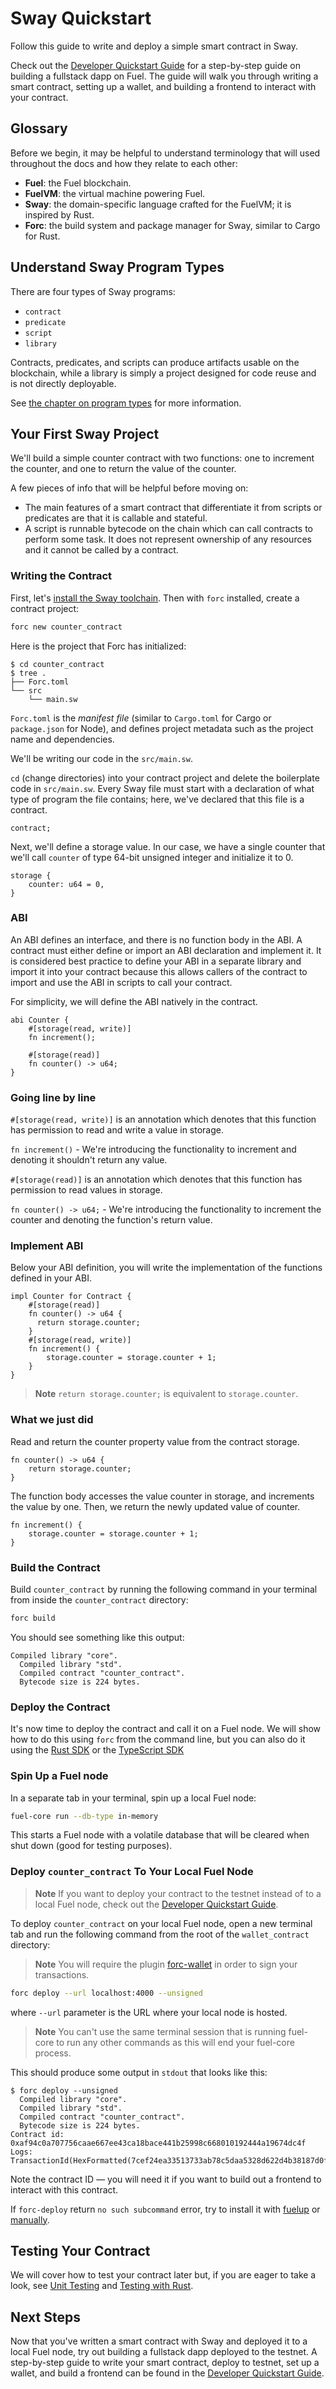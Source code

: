 # Sway Quickstart

Follow this guide to write and deploy a simple smart contract in Sway.

Check out the [Developer Quickstart Guide](https://fuellabs.github.io/fuel-docs/master/developer-quickstart.html) for a step-by-step guide on building a fullstack dapp on Fuel. The guide will walk you through writing a smart contract, setting up a wallet, and building a frontend to interact with your contract.

## Glossary

Before we begin, it may be helpful to understand terminology that will used throughout the docs and how they relate to each other:

- **Fuel**: the Fuel blockchain.
- **FuelVM**: the virtual machine powering Fuel.
- **Sway**: the domain-specific language crafted for the FuelVM; it is inspired by Rust.
- **Forc**: the build system and package manager for Sway, similar to Cargo for Rust.

## Understand Sway Program Types

There are four types of Sway programs:

- `contract`
- `predicate`
- `script`
- `library`

Contracts, predicates, and scripts can produce artifacts usable on the blockchain, while a library is simply a project designed for code reuse and is not directly deployable.

See [the chapter on program types](../sway-program-types/index.md) for more information.

## Your First Sway Project

We'll build a simple counter contract with two functions: one to increment the counter, and one to return the value of the counter.

A few pieces of info that will be helpful before moving on:

- The main features of a smart contract that differentiate it from scripts or predicates are that it is callable and stateful.
- A script is runnable bytecode on the chain which can call contracts to perform some task. It does not represent ownership of any resources and it cannot be called by a contract.

### Writing the Contract

First, let's [install the Sway toolchain](./installation.md). Then with `forc` installed, create a contract project:

```sh
forc new counter_contract
```

Here is the project that Forc has initialized:

```console
$ cd counter_contract
$ tree .
├── Forc.toml
└── src
    └── main.sw
```

`Forc.toml` is the _manifest file_ (similar to `Cargo.toml` for Cargo or `package.json` for Node), and defines project metadata such as the project name and dependencies.

We'll be writing our code in the `src/main.sw`.

`cd` (change directories) into your contract project and delete the boilerplate code in `src/main.sw`. Every Sway file must start with a declaration of what type of program the file contains; here, we've declared that this file is a contract.

```sway
contract;
```

Next, we'll define a storage value. In our case, we have a single counter that we'll call `counter` of type 64-bit unsigned integer and initialize it to 0.

```sway
storage {
    counter: u64 = 0,
}
```

### ABI

An ABI defines an interface, and there is no function body in the ABI. A contract must either define or import an ABI declaration and implement it. It is considered best practice to define your ABI in a separate library and import it into your contract because this allows callers of the contract to import and use the ABI in scripts to call your contract.

For simplicity, we will define the ABI natively in the contract.

```sway
abi Counter {
    #[storage(read, write)]
    fn increment();

    #[storage(read)]
    fn counter() -> u64;
}
```

### Going line by line

`#[storage(read, write)]` is an annotation which denotes that this function has permission to read and write a value in storage.

`fn increment()` - We're introducing the functionality to increment and denoting it shouldn't return any value.

`#[storage(read)]` is an annotation which denotes that this function has permission to read values in storage.

`fn counter() -> u64;` - We're introducing the functionality to increment the counter and denoting the function's return value.

### Implement ABI

Below your ABI definition, you will write the implementation of the functions defined in your ABI.

```sway
impl Counter for Contract {
    #[storage(read)]
    fn counter() -> u64 {
      return storage.counter;
    }
    #[storage(read, write)]
    fn increment() {
        storage.counter = storage.counter + 1;
    }
}
```

> **Note**
> `return storage.counter;` is equivalent to `storage.counter`.

### What we just did

Read and return the counter property value from the contract storage.

```sway
fn counter() -> u64 {
    return storage.counter;
}
```

The function body accesses the value counter in storage, and increments the value by one. Then, we return the newly updated value of counter.

```sway
fn increment() {
    storage.counter = storage.counter + 1;
}
```

### Build the Contract

Build `counter_contract` by running the following command in your terminal from inside the `counter_contract` directory:

```sh
forc build
```

You should see something like this output:

```console
Compiled library "core".
  Compiled library "std".
  Compiled contract "counter_contract".
  Bytecode size is 224 bytes.
```

### Deploy the Contract

It's now time to deploy the contract and call it on a Fuel node. We will show how to do this using `forc` from the command line, but you can also do it using the [Rust SDK](https://fuellabs.github.io/fuels-rs/master/getting-started/contracts.html) or the [TypeScript SDK](https://fuellabs.github.io/fuels-ts/#deploying-contracts)

### Spin Up a Fuel node

In a separate tab in your terminal, spin up a local Fuel node:

```sh
fuel-core run --db-type in-memory
```

This starts a Fuel node with a volatile database that will be cleared when shut down (good for testing purposes).

### Deploy `counter_contract` To Your Local Fuel Node

> **Note**
> If you want to deploy your contract to the testnet instead of to a local Fuel node, check out the [Developer Quickstart Guide](https://fuellabs.github.io/fuel-docs/master/developer-quickstart.html).

To deploy `counter_contract` on your local Fuel node, open a new terminal tab and run the following command from the root of the `wallet_contract` directory:

> **Note**
> You will require the plugin [forc-wallet](https://github.com/FuelLabs/forc-wallet) in order to sign your transactions.

```sh
forc deploy --url localhost:4000 --unsigned
```

where `--url` parameter is the URL where your local node is hosted.

> **Note**
> You can't use the same terminal session that is running fuel-core to run any other commands as this will end your fuel-core process.

This should produce some output in `stdout` that looks like this:

```console
$ forc deploy --unsigned
  Compiled library "core".
  Compiled library "std".
  Compiled contract "counter_contract".
  Bytecode size is 224 bytes.
Contract id: 0xaf94c0a707756caae667ee43ca18bace441b25998c668010192444a19674dc4f
Logs:
TransactionId(HexFormatted(7cef24ea33513733ab78c5daa5328d622d4b38187d0f0d1857b272090d99f96a))
```

Note the contract ID — you will need it if you want to build out a frontend to interact with this contract.

If `forc-deploy` return `no such subcommand` error, try to install it with [fuelup](../introduction/installation.md) or [manually](https://github.com/FuelLabs/sway/releases).

## Testing Your Contract

We will cover how to test your contract later but, if you are eager to take a look, see [Unit Testing](../testing/unit-testing.md) and [Testing with Rust](../testing/testing-with-rust.md).

## Next Steps

Now that you've written a smart contract with Sway and deployed it to a local Fuel node, try out building a fullstack dapp deployed to the testnet. A step-by-step guide to write your smart contract, deploy to testnet, set up a wallet, and build a frontend can be found in the [Developer Quickstart Guide](https://fuellabs.github.io/fuel-docs/master/developer-quickstart.html).

